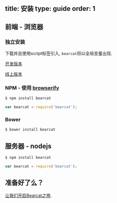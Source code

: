 title: 安装
type: guide
order: 1
---

## 前端 - 浏览器

### 独立安装

下载并且使用script标签引入, `bearcat`将以全局变量出现. 

<div id="downloads">
<a class="button" href="https://raw.githubusercontent.com/bearcatjs/bearcat/master/dist/bearcat.js" download>开发版本</a>

<a class="button" href="https://raw.githubusercontent.com/bearcatjs/bearcat/master/dist/bearcat.min.js" download>线上版本</a>
</div>

### NPM - 使用 [browserify](https://github.com/substack/node-browserify)

``` bash
$ npm install bearcat
```

``` js
var bearcat = require('bearcat');
```

### Bower

``` bash
$ bower install bearcat
```

## 服务器 - nodejs

``` bash
$ npm install bearcat
```

``` js
var bearcat = require('bearcat');
```

## 准备好了么？

[让我们开启Bearcat之旅](/guide/).